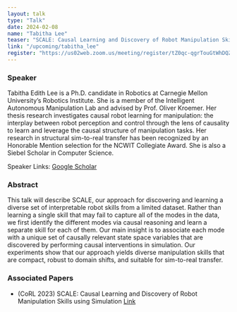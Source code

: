 ```yaml
---
layout: talk
type: "Talk"
date: 2024-02-08
name: "Tabitha Lee"
teaser: "SCALE: Causal Learning and Discovery of Robot Manipulation Skills using Simulation"
link: "/upcoming/tabitha_lee"
register: "https://us02web.zoom.us/meeting/register/tZ0qc-qgrTouGtWhDQZHrcgU30KTmTys4PI7"
---
```



### Speaker 
Tabitha Edith Lee is a Ph.D. candidate in Robotics at Carnegie Mellon University’s Robotics Institute. She is a member of the Intelligent Autonomous Manipulation Lab and advised by Prof. Oliver Kroemer. Her thesis research investigates causal robot learning for manipulation: the interplay between robot perception and control through the lens of causality to learn and leverage the causal structure of manipulation tasks. Her research in structural sim-to-real transfer has been recognized by an Honorable Mention selection for the NCWIT Collegiate Award. She is also a Siebel Scholar in Computer Science.

Speaker Links: [Google Scholar](https://scholar.google.com/citations?user=ZD6QUvYAAAAJ)


### Abstract
This talk will describe SCALE, our approach for discovering and learning a diverse set of interpretable robot skills from a limited dataset. Rather than learning a single skill that may fail to capture all of the modes in the data, we first identify the different modes via causal reasoning and learn a separate skill for each of them. Our main insight is to associate each mode with a unique set of causally relevant state space variables that are discovered by performing causal interventions in simulation. Our experiments show that our approach yields diverse manipulation skills that are compact, robust to domain shifts, and suitable for sim-to-real transfer.


### Associated Papers
* (CoRL 2023) SCALE: Causal Learning and Discovery of Robot Manipulation Skills using Simulation [Link](https://proceedings.mlr.press/v229/lee23b.html)
